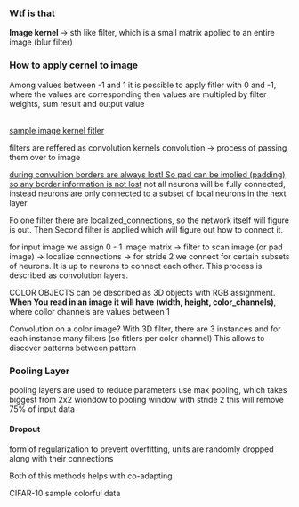 ### Wtf is that
**Image kernel** -> sth like filter, which is a small matrix applied to an entire image (blur filter)

### How to apply cernel to image
Among values between -1 and 1 it is possible to apply fitler with 0 and -1, where the values are corresponding 
then values are multipled by filter weights, sum result and output value

<br>
<a href="https://www.setosa.io/ev/image-kernels">sample image kernel fitler</a>


filters are reffered as convolution kernels
convolution -> process of passing them over to image

<u>during convultion borders are always lost! So pad can be implied (padding) so any border information is not lost</u>
not all neurons will be fully connected, instead neurons are only connected to a subset of local neurons in the next layer

Fo one filter there are localized_connections, so the network itself will figure is out. Then Second filter is applied
which will figure out how to connect it. 

for input image we assign 0 - 1 image matrix -> filter to scan image (or pad image) -> localize connections ->
for stride 2 we connect for certain subsets of neurons. It is up to neurons to connect each other.
This process is described as convolution layers.

COLOR OBJECTS can be described as 3D objects with RGB assignment.
**When You read in an image it will have (width, height, color_channels)**, where collor channels are values between 1

Convolution on a color image?
With 3D filter, there are 3 instances and for each instance many filters (so fitlers per color channel)
This allows to discover patterns between pattern


### Pooling Layer
pooling layers are used to reduce parameters
use max pooling, which takes biggest from 2x2 wiondow to pooling window with stride 2
this will remove 75% of input data

#### Dropout
form of regularization to prevent overfitting, units are randomly dropped along with their
connections

Both of this methods helps with co-adapting

CIFAR-10 sample colorful data